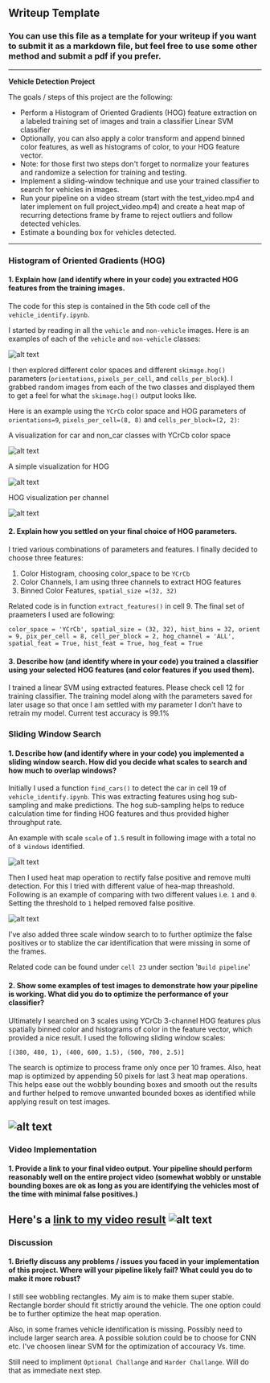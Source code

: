 ## Writeup Template
### You can use this file as a template for your writeup if you want to submit it as a markdown file, but feel free to use some other method and submit a pdf if you prefer.

---

**Vehicle Detection Project**

The goals / steps of this project are the following:

* Perform a Histogram of Oriented Gradients (HOG) feature extraction on a labeled training set of images and train a classifier Linear SVM classifier
* Optionally, you can also apply a color transform and append binned color features, as well as histograms of color, to your HOG feature vector. 
* Note: for those first two steps don't forget to normalize your features and randomize a selection for training and testing.
* Implement a sliding-window technique and use your trained classifier to search for vehicles in images.
* Run your pipeline on a video stream (start with the test_video.mp4 and later implement on full project_video.mp4) and create a heat map of recurring detections frame by frame to reject outliers and follow detected vehicles.
* Estimate a bounding box for vehicles detected.

[//]: # (Image References)

[classes]: ./output_images/can_non_car.png "All car non car classes"
[hogNormal]: ./output_images/hog_normal.png "Hog Normal"
[hogColor]: ./output_images/hog_color.png "Colored Hog"
[hogPerChannel]: ./output_images/hog_per_channel.png "Hog Result Per Channel"
[slidingSample]: ./output_images/sliding_sample.png "Sliding Window Sample"
[heatMapCompare]: ./output_images/heat_map_compare.png "Heat Map Comparison"
[pipelineTest]: ./output_images/pipeline_test.png "Test Pipeline Result"
[video]: ./output_images/video.gif "Final Output Video"


---

### Histogram of Oriented Gradients (HOG)

#### 1. Explain how (and identify where in your code) you extracted HOG features from the training images.

The code for this step is contained in the 5th code cell of the `vehicle_identify.ipynb`.  

I started by reading in all the `vehicle` and `non-vehicle` images.  Here is an examples of each of the `vehicle` and `non-vehicle` classes:

![alt text][classes]

I then explored different color spaces and different `skimage.hog()` parameters (`orientations`, `pixels_per_cell`, and `cells_per_block`).  I grabbed random images from each of the two classes and displayed them to get a feel for what the `skimage.hog()` output looks like.

Here is an example using the `YCrCb` color space and HOG parameters of `orientations=9`, `pixels_per_cell=(8, 8)` and `cells_per_block=(2, 2)`:

A visualization for car and non_car classes with YCrCb color space

![alt text][hogColor]

A simple visualization for HOG

![alt text][hogNormal]

HOG visualization per channel

![alt text][hogPerChannel]

#### 2. Explain how you settled on your final choice of HOG parameters.

I tried various combinations of parameters and features. I finally decided to choose three features: 
1. Color Histogram, choosing color_space to be `YCrCb`
2. Color Channels, I am using three channels to extract HOG features
3. Binned Color Features, `spatial_size =(32, 32)`

Related code is in function `extract_features()` in cell 9. The final set of praameters I used are following: 
 

`color_space = 'YCrCb',
spatial_size = (32, 32),
hist_bins = 32,
orient = 9,
pix_per_cell = 8,
cell_per_block = 2,
hog_channel = 'ALL',
spatial_feat = True,
hist_feat = True,
hog_feat = True`

#### 3. Describe how (and identify where in your code) you trained a classifier using your selected HOG features (and color features if you used them).

I trained a linear SVM using extracted features. Please check cell 12 for training classifier. The training model along with the parameters saved for later usage so that once I am settled with my parameter I don't have to retrain my model. Current test accuracy is 99.1%

### Sliding Window Search

#### 1. Describe how (and identify where in your code) you implemented a sliding window search.  How did you decide what scales to search and how much to overlap windows?

Initially I used a function `find_cars()` to detect the car in cell 19 of `vehicle_identify.ipynb`. This was extracting features using hog sub-sampling and make predictions. The hog sub-sampling helps to reduce calculation time for finding HOG features and thus provided higher throughput rate.

An example with scale `scale` of `1.5` result in following image with a total no of `8 windows` identified. 

![alt text][slidingSample]

Then I used heat map operation to rectify false positive and remove multi detection. For this I tried with different value of hea-map threashold. Following is an example of comparing with two different values i.e. `1` and `0`. Setting the threshold to `1` helped removed false positive. 

![alt text][heatMapCompare]

I've also added three scale window search to to further optimize the false positives or to stablize the car identification that were missing in some of the frames. 

Related code can be found under `cell 23` under section '`Build pipeline`' 

#### 2. Show some examples of test images to demonstrate how your pipeline is working.  What did you do to optimize the performance of your classifier?

Ultimately I searched on 3 scales using YCrCb 3-channel HOG features plus spatially binned color and histograms of color in the feature vector, which provided a nice result.  I used the following sliding window scales: 

`[(380, 480, 1), (400, 600, 1.5), (500, 700, 2.5)]`

The search is optimize to process frame only once per 10 frames. Also, heat map is optimized by appending 50 pixels for last 3 heat map operations. This helps ease out the wobbly bounding boxes and smooth out the results and further helped to remove unwanted bounded boxes as identified while applying result on test images.  

![alt text][pipelineTest]
---

### Video Implementation

#### 1. Provide a link to your final video output.  Your pipeline should perform reasonably well on the entire project video (somewhat wobbly or unstable bounding boxes are ok as long as you are identifying the vehicles most of the time with minimal false positives.)
Here's a [link to my video result](https://youtu.be/a-uhBAQsSHU)
![alt text][video]
---

### Discussion

#### 1. Briefly discuss any problems / issues you faced in your implementation of this project.  Where will your pipeline likely fail?  What could you do to make it more robust?

I still see wobbling rectangles. My aim is to make them super stable. Rectangle border should fit strictly around the vehicle. The one option could be to further optimize the heat map operation. 

Also, in some frames vehicle identification is missing. Possibly need to include larger search area. A possible solution could be to choose for CNN etc. I've choosen linear SVM for the optimization of accouracy Vs. time. 

Still need to impliment `Optional Challange` and `Harder Challange`. Will do that as immediate next step.


